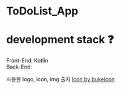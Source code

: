 # ToDoList_App



# development stack :question:

Front-End: Kotlin <br />
Back-End: 
<!-- 
# ToDoList_App Project Results :exclamation:

ToDoList_App Project = Complete :laughing: <br />
Deploy Web Site: https://web.wonnytopper.co.kr/

## Project Start
```zsh
$ npm install
$ npm run start:dev
```
## User Connect
```zsh
localhost:3000/index
```
## Admin Connect
```zsh
localhost:3000/admin/index
```

## Development Story :question:

It's a project started by an external development group. <br />
It's a web page that's actually being distributed, and the second additional development is completed.

## Footer :exclamation:

Click [here](https://web.wonnytopper.co.kr/) to visit my project.
![이미지](https://github.com/20200890-JoHoYeon/wonnytopper/assets/70556072/a8e47230-a1af-480d-8d3c-a75a2dd4ab23)

Finally, I will register a photo showing the progress of the project. Thank you for your review. 😘-->
사용한 logo, icon, img 출처 <a href="https://www.freepik.com/sticker/planner_8764762">Icon by bukeicon</a>
